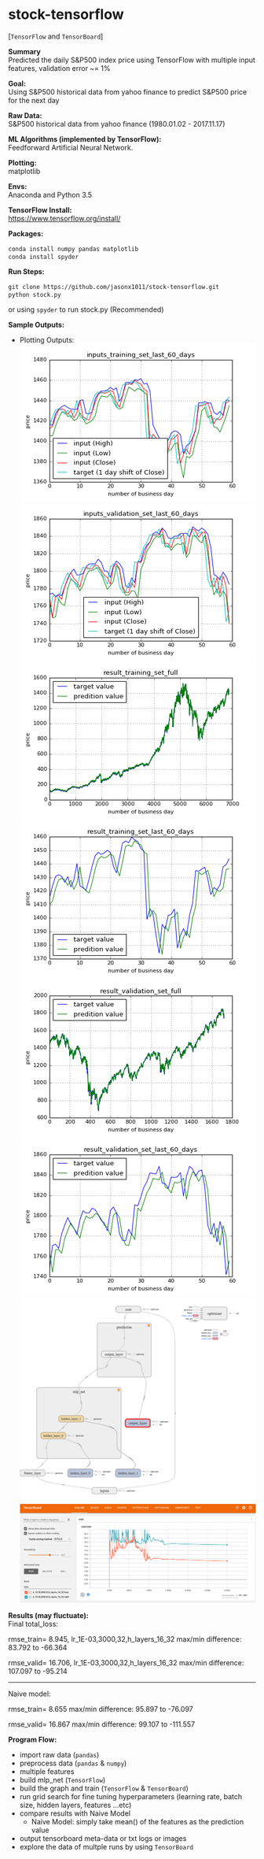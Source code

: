 # stock-tensorflow

[`TensorFlow` and `TensorBoard`] 

**Summary**  
Predicted the daily S&P500 index price using TensorFlow with multiple input features, validation error ~= 1%  
  
**Goal:**  
Using S&amp;P500 historical data from yahoo finance to predict S&amp;P500 price for the next day  

**Raw Data:**   
S&amp;P500 historical data from yahoo finance (1980.01.02 - 2017.11.17)

**ML Algorithms (implemented by TensorFlow):**  
Feedforward Artificial Neural Network.

**Plotting:**  
matplotlib  

**Envs:**  
Anaconda and Python 3.5  

**TensorFlow Install:**  
https://www.tensorflow.org/install/  

**Packages:**   
```  
conda install numpy pandas matplotlib  
conda install spyder  
```  

**Run Steps:**  
```  
git clone https://github.com/jasonx1011/stock-tensorflow.git  
python stock.py  
``` 
or
using `spyder` to run stock.py (Recommended)  

**Sample Outputs:**  
   * Plotting Outputs:  
![sample_plot_inputs_1](./assets/inputs_training_set_last_60_days.png)  
![sample_plot_inputs_2](./assets/inputs_validation_set_last_60_days.png)  
![sample_plot_1](./assets/result_training_set_full.png)  
![sample_plot_2](./assets/result_training_set_last_60_days.png)  
![sample_plot_3](./assets/result_validation_set_full.png)  
![sample_plot_4](./assets/result_validation_set_last_60_days.png)  
![tb_plot_1](./assets/tb_graph.png)  
![tb_plot_2](./assets/tb_cost.png)  
  
**Results (may fluctuate):**  
Final total_loss: 

rmse_train= 8.945, lr_1E-03,3000,32,h_layers_16_32
max/min difference: 83.792 to -66.364

rmse_valid= 16.706, lr_1E-03,3000,32,h_layers_16_32
max/min difference: 107.097 to -95.214
___
Naive model: 

rmse_train= 8.655
max/min difference: 95.897 to -76.097

rmse_valid= 16.867
max/min difference: 99.107 to -111.557
  
**Program Flow:**  
   * import raw data (`pandas`)  
   * preprocess data (`pandas` & `numpy`)  
   * multiple features  
   * build mlp_net (`TensorFlow`)  
   * build the graph and train (`TensorFlow` & `TensorBoard`)  
   * run grid search for fine tuning hyperparameters (learning rate, batch size, hidden layers, features ...etc)  
   * compare results with Naive Model  
      * Naive Model: simply take mean() of the features as the prediction value  
   * output tensorboard meta-data or txt logs or images  
   * explore the data of multple runs by using `TensorBoard`  
